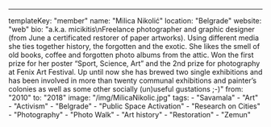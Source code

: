 ---
  templateKey: "member"
  name: "Milica Nikolić"
  location: "Belgrade"
  website: "web"
  bio: "a.k.a. micikitis\nFreelance photographer and graphic designer (from June a certificated restorer of paper artworks). Using different media she ties together history, the forgotten and the exotic. She likes the smell of old books, coffee and forgotten photo albums from the attic. Won the first prize for her poster “Sport, Science, Art” and the 2nd prize for photography at Fenix Art Festival. Up until now she has brewed two single exhibitions and has been involved in more than twenty communal exhibitions and painter’s colonies as well as some other socially (un)useful gustations ;-)"
  from: "2010"
  to: "2018"
  image: "/img/MilicaNikolic.jpg"
  tags: 
    - "Savamala"
    - "Art"
    - "Activism"
    - "Belgrade"
    - "Public Space Activation"
    - "Research on Cities"
    - "Photography"
    - "Photo Walk"
    - "Art history"
    - "Restoration"
    - "Zemun"
